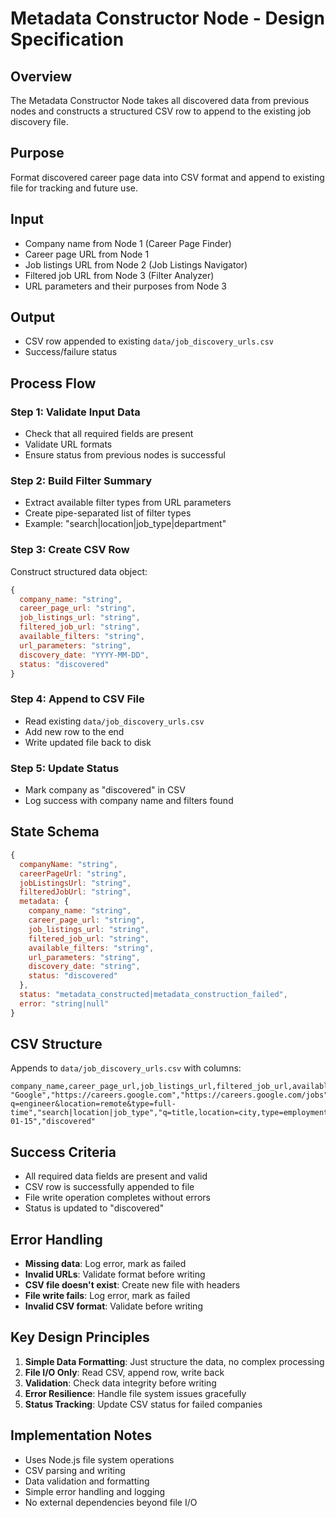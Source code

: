 # Metadata Constructor Node - Design Specification

## Overview

The Metadata Constructor Node takes all discovered data from previous nodes and constructs a structured CSV row to append to the existing job discovery file.

## Purpose

Format discovered career page data into CSV format and append to existing file for tracking and future use.

## Input

- Company name from Node 1 (Career Page Finder)
- Career page URL from Node 1
- Job listings URL from Node 2 (Job Listings Navigator)
- Filtered job URL from Node 3 (Filter Analyzer)
- URL parameters and their purposes from Node 3

## Output

- CSV row appended to existing `data/job_discovery_urls.csv`
- Success/failure status

## Process Flow

### Step 1: Validate Input Data
- Check that all required fields are present
- Validate URL formats
- Ensure status from previous nodes is successful

### Step 2: Build Filter Summary
- Extract available filter types from URL parameters
- Create pipe-separated list of filter types
- Example: "search|location|job_type|department"

### Step 3: Create CSV Row
Construct structured data object:
```javascript
{
  company_name: "string",
  career_page_url: "string",
  job_listings_url: "string",
  filtered_job_url: "string",
  available_filters: "string",
  url_parameters: "string",
  discovery_date: "YYYY-MM-DD",
  status: "discovered"
}
```

### Step 4: Append to CSV File
- Read existing `data/job_discovery_urls.csv`
- Add new row to the end
- Write updated file back to disk

### Step 5: Update Status
- Mark company as "discovered" in CSV
- Log success with company name and filters found

## State Schema

```javascript
{
  companyName: "string",
  careerPageUrl: "string",
  jobListingsUrl: "string",
  filteredJobUrl: "string",
  metadata: {
    company_name: "string",
    career_page_url: "string",
    job_listings_url: "string",
    filtered_job_url: "string",
    available_filters: "string",
    url_parameters: "string",
    discovery_date: "string",
    status: "discovered"
  },
  status: "metadata_constructed|metadata_construction_failed",
  error: "string|null"
}
```

## CSV Structure

Appends to `data/job_discovery_urls.csv` with columns:

```csv
company_name,career_page_url,job_listings_url,filtered_job_url,available_filters,url_parameters,discovery_date,status
"Google","https://careers.google.com","https://careers.google.com/jobs","https://careers.google.com/jobs?q=engineer&location=remote&type=full-time","search|location|job_type","q=title,location=city,type=employment","2024-01-15","discovered"
```

## Success Criteria

- All required data fields are present and valid
- CSV row is successfully appended to file
- File write operation completes without errors
- Status is updated to "discovered"

## Error Handling

- **Missing data**: Log error, mark as failed
- **Invalid URLs**: Validate format before writing
- **CSV file doesn't exist**: Create new file with headers
- **File write fails**: Log error, mark as failed
- **Invalid CSV format**: Validate before writing

## Key Design Principles

1. **Simple Data Formatting**: Just structure the data, no complex processing
2. **File I/O Only**: Read CSV, append row, write back
3. **Validation**: Check data integrity before writing
4. **Error Resilience**: Handle file system issues gracefully
5. **Status Tracking**: Update CSV status for failed companies

## Implementation Notes

- Uses Node.js file system operations
- CSV parsing and writing
- Data validation and formatting
- Simple error handling and logging
- No external dependencies beyond file I/O 